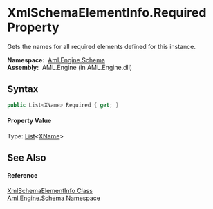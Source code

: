 XmlSchemaElementInfo.Required Property
======================================
Gets the names for all required elements defined for this instance.

  **Namespace:**  [Aml.Engine.Schema][1]  
  **Assembly:**  AML.Engine (in AML.Engine.dll)

Syntax
------

```csharp
public List<XName> Required { get; }
```

#### Property Value
Type: [List][2]&lt;[XName][3]>

See Also
--------

#### Reference
[XmlSchemaElementInfo Class][4]  
[Aml.Engine.Schema Namespace][1]  

[1]: ../README.md
[2]: https://docs.microsoft.com/dotnet/api/system.collections.generic.list-1
[3]: https://docs.microsoft.com/dotnet/api/system.xml.linq.xname
[4]: README.md
[5]: https://www.automationml.org
[6]: ../../icons/logoShade.png